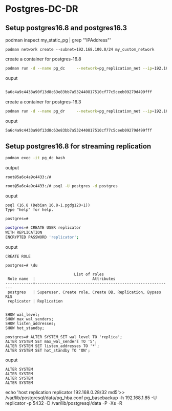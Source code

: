 # Postgres-DC-DR

## Setup postgres16.8 and postgres16.3

podman inspect my_static_pg | grep '"IPAddress"'

```
podman network create --subnet=192.168.100.0/24 my_custom_network

```

create a container for postgres-16.8
```bash
podman run -d --name pg_dc     --network=pg_replication_net --ip=192.168.100.44   -e POSTGRES_PASSWORD=password    -p 5432:5432   docker.io/library/postgres:16.8

```

ouput

```bash

5a6c4a9c4433a90f13d8c63e83bb7a532440817510cf77c5ceeb09279d499fff
```

create a container for postgres-16.3
```bash
podman run -d --name pg_dr     --network=pg_replication_net --ip=192.168.100.45   -e POSTGRES_PASSWORD=password    -p 5433:5432   docker.io/library/postgres:16.3
```
ouput
```bash
5a6c4a9c4433a90f13d8c63e83bb7a532440817510cf77c5ceeb09279d499fff

```
## Setup postgres16.8 for streaming replication
```bash
podman exec -it pg_dc bash

```
output
```
root@5a6c4a9c4433:/#
```

```bash
root@5a6c4a9c4433:/# psql -U postgres -d postgres

```
ouput
```
psql (16.8 (Debian 16.8-1.pgdg120+1))
Type "help" for help.

postgres=# 
```

```bash
postgres=# CREATE USER replicator
WITH REPLICATION
ENCRYPTED PASSWORD 'replicator';
```
ouput
```
CREATE ROLE

```
```
postgres=# \du

```
```
                              List of roles
 Role name  |                         Attributes                         
------------+------------------------------------------------------------
 postgres   | Superuser, Create role, Create DB, Replication, Bypass RLS
 replicator | Replication

```

```

SHOW wal_level;
SHOW max_wal_senders;
SHOW listen_addresses;
SHOW hot_standby;

```
```
postgres=# ALTER SYSTEM SET wal_level TO 'replica';
ALTER SYSTEM SET max_wal_senders TO '5';
ALTER SYSTEM SET listen_addresses TO '*';
ALTER SYSTEM SET hot_standby TO 'ON';

```
ouput
```
ALTER SYSTEM
ALTER SYSTEM
ALTER SYSTEM
ALTER SYSTEM

```

echo 'host replication replicator 192.168.0.28/32 md5'>> /var/lib/postgresql/data/pg_hba.conf
pg_basebackup -h 192.168.1.85 -U replicator -p 5432 -D /var/lib/postgresql/data -P -Xs -R


